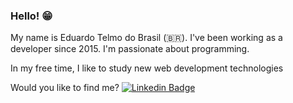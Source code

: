 ### Hello! 😁

My name is Eduardo Telmo do Brasil (🇧🇷). I've been working as a developer since 2015. I'm passionate about programming.

In my free time, I like to study new web development technologies

Would you like to find me?
[![Linkedin Badge](https://img.shields.io/badge/-LinkedIn-blue?style=flat-square&logo=Linkedin&logoColor=white&link=https://www.linkedin.com/in/eduardo-telmo-da-silva-barros-7a8065191/)](https://www.linkedin.com/in/eduardo-telmo-da-silva-barros-7a8065191)
